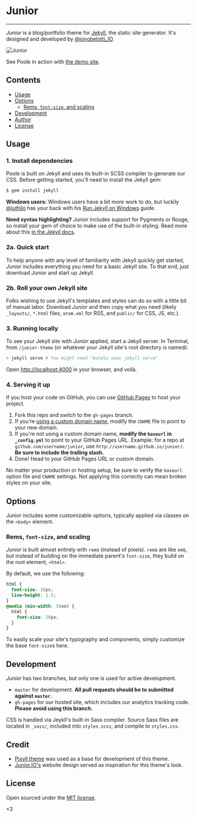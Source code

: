 # Junior
-----

*Junior* is a blog/portfolio theme for [Jekyll](http://jekyllrb.com), the static site generator. It's designed and developed by [@jonobelotti_IO](https://twitter.com/jonobelotti_IO).

![Junior](https://f.cloud.github.com/assets/98681/1834359/71ae4048-73db-11e3-9a3c-df38eb170537.png)

See Poole in action with [the demo site](https://thundergolfer.github.io/junior-theme).

## Contents

- [Usage](#usage)
- [Options](#options)
  - [Rems, `font-size`, and scaling](#rems-font-size-and-scaling)
- [Development](#development)
- [Author](#author)
- [License](#license)


## Usage

### 1. Install dependencies

Poole is built on Jekyll and uses its built-in SCSS compiler to generate our CSS. Before getting started, you'll need to install the Jekyll gem:

```bash
$ gem install jekyll
```

**Windows users:** Windows users have a bit more work to do, but luckily [@juthilo](https://github.com/juthilo) has your back with his [Run Jekyll on Windows](https://github.com/juthilo/run-jekyll-on-windows) guide.

**Need syntax highlighting?** *Junior* includes support for Pygments or Rouge, so install your gem of choice to make use of the built-in styling. Read more about this [in the Jekyll docs](http://jekyllrb.com/docs/templates/#code_snippet_highlighting).

### 2a. Quick start

To help anyone with any level of familiarity with Jekyll quickly get started, *Junior* includes everything you need for a basic Jekyll site. To that end, just download *Junior* and start up Jekyll.

### 2b. Roll your own Jekyll site

Folks wishing to use Jekyll's templates and styles can do so with a little bit of manual labor. Download *Junior* and then copy what you need (likely `_layouts/`, `*.html` files, `atom.xml` for RSS, and `public/` for CSS, JS, etc.).

### 3. Running locally

To see your Jekyll site with *Junior* applied, start a Jekyll server. In Terminal, from `/junior-theme` (or whatever your Jekyll site's root directory is named):

```bash
> jekyll serve # You might need "bundle exec jekyll serve"
```
Open <http://localhost:4000> in your browser, and voilà.

### 4. Serving it up

If you host your code on GitHub, you can use [GitHub Pages](https://pages.github.com) to host your project.

1. Fork this repo and switch to the `gh-pages` branch.
  1. If you're [using a custom domain name](https://help.github.com/articles/setting-up-a-custom-domain-with-github-pages), modify the `CNAME` file to point to your new domain.
  2. If you're not using a custom domain name, **modify the `baseurl` in `_config.yml`** to point to your GitHub Pages URL. Example: for a repo at `github.com/username/junior`, use `http://username.github.io/junior/`. **Be sure to include the trailing slash.**
3. Done! Head to your GitHub Pages URL or custom domain.

No matter your production or hosting setup, be sure to verify the `baseurl` option file and `CNAME` settings. Not applying this correctly can mean broken styles on your site.

## Options

Junior includes some customizable options, typically applied via classes on the `<body>` element.


### Rems, `font-size`, and scaling

*Junior* is built almost entirely with `rem`s (instead of pixels). `rem`s are like `em`s, but instead of building on the immediate parent's `font-size`, they build on the root element, `<html>`.

By default, we use the following:

```css
html {
  font-size: 16px;
  line-height: 1.5;
}
@media (min-width: 38em) {
  html {
    font-size: 20px;
  }
}

```

To easily scale your site's typography and components, simply customize the base `font-size`s here.


## Development

*Junior* has two branches, but only one is used for active development.

- `master` for development.  **All pull requests should be to submitted against `master`.**
- `gh-pages` for our hosted site, which includes our analytics tracking code. **Please avoid using this branch.**

CSS is handled via Jeykll's built-in Sass compiler. Source Sass files are located in `_sass/`, included into `styles.scss`, and compile to `styles.css`.

## Credit

* [Pixyll theme](https://github.com/johnotander/pixyll) was used as a base for development of this theme.
* [Junior.IO's](http://www.junior.io/) website design served as inspiration for this theme's look.

## License

Open sourced under the [MIT license](LICENSE).

<3
